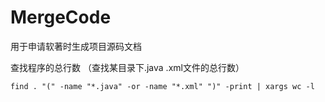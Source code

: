 # MergeCode
用于申请软著时生成项目源码文档


查找程序的总行数 （查找某目录下.java .xml文件的总行数）
```
find . "(" -name "*.java" -or -name "*.xml" ")" -print | xargs wc -l 

```
